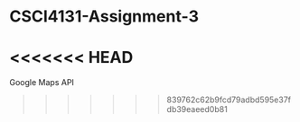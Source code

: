# CSCI4131-Assignment-3
<<<<<<< HEAD
=======
Google Maps API
>>>>>>> 839762c62b9fcd79adbd595e37fdb39eaeed0b81
